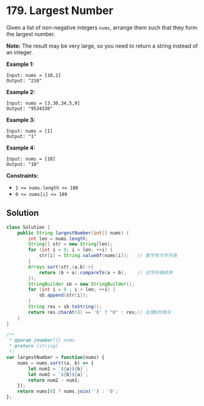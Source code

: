 # 179. Largest Number

Given a list of non-negative integers `nums`, arrange them such that they form the largest number.

**Note:** The result may be very large, so you need to return a string instead of an integer.

**Example 1:**
```text
Input: nums = [10,2]
Output: "210"
```
**Example 2:**
```text
Input: nums = [3,30,34,5,9]
Output: "9534330"
```
**Example 3:**
```text
Input: nums = [1]
Output: "1"
```
**Example 4:**
```text
Input: nums = [10]
Output: "10"
```

**Constraints:**

* `1 <= nums.length <= 100`
* `0 <= nums[i] <= 109`

## Solution

```java
class Solution {
    public String largestNumber(int[] nums) {
        int len = nums.length;
        String[] str = new String[len];
        for (int i = 0; i < len; ++i) {
            str[i] = String.valueOf(nums[i]);   // 数字转为字符串
        }
        Arrays.sort(str,(a,b)->{
            return (b + a).compareTo(a + b);    // 对字符串排序
        });
        StringBuilder sb = new StringBuilder();
        for (int i = 0 ; i < len; ++i) {
            sb.append(str[i]);
        }
        String res = sb.toString();
        return res.charAt(0) == '0' ? "0" : res;// 处理0的情况
    }
}
```

```javascript
/**
 * @param {number[]} nums
 * @return {string}
 */
var largestNumber = function(nums) {
    nums = nums.sort((a, b) => {
        let num1 = `${a}${b}`;
        let num2 = `${b}${a}`;
        return num2 - num1;
    });
    return nums[0] ? nums.join('') : '0';
};
```


